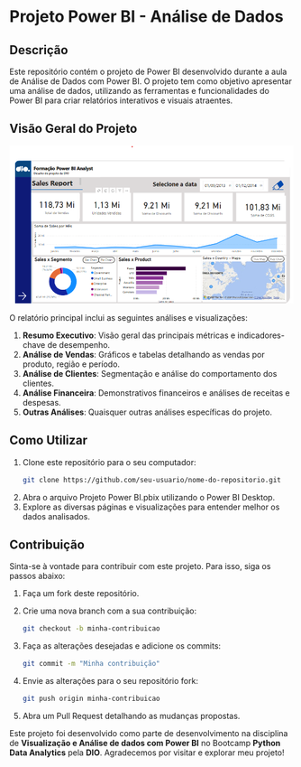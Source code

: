 # Projeto Power BI - Análise de Dados

## Descrição

  Este repositório contém o projeto de Power BI desenvolvido durante a aula de Análise de Dados com Power BI. O projeto tem como objetivo apresentar uma análise de dados, utilizando as ferramentas e funcionalidades do Power BI para criar relatórios interativos e visuais atraentes.

## Visão Geral do Projeto

![Projeto Power BI](https://github.com/PatQuei/Desafio-Power-BI-DIO-2/blob/main/Pagina%201.png)

  O relatório principal inclui as seguintes análises e visualizações:

1. **Resumo Executivo**: Visão geral das principais métricas e indicadores-chave de desempenho.
2. **Análise de Vendas**: Gráficos e tabelas detalhando as vendas por produto, região e período.
3. **Análise de Clientes**: Segmentação e análise do comportamento dos clientes.
4. **Análise Financeira**: Demonstrativos financeiros e análises de receitas e despesas.
5. **Outras Análises**: Quaisquer outras análises específicas do projeto.

## Como Utilizar

1. Clone este repositório para o seu computador:
   ```bash
   git clone https://github.com/seu-usuario/nome-do-repositorio.git

2. Abra o arquivo Projeto Power BI.pbix utilizando o Power BI Desktop.
3. Explore as diversas páginas e visualizações para entender melhor os dados analisados.
   
## Contribuição

  Sinta-se à vontade para contribuir com este projeto. Para isso, siga os passos abaixo:

1. Faça um fork deste repositório.

2. Crie uma nova branch com a sua contribuição:

   ```bash
   git checkout -b minha-contribuicao
   
3. Faça as alterações desejadas e adicione os commits:

    ```bash
   git commit -m "Minha contribuição"

4. Envie as alterações para o seu repositório fork:

    ```bash
   git push origin minha-contribuicao

5. Abra um Pull Request detalhando as mudanças propostas.


  Este projeto foi desenvolvido como parte de desenvolvimento na disciplina de **Visualização e Análise de dados com Power BI** no Bootcamp **Python Data Analytics** pela **DIO**. Agradecemos por visitar e explorar meu projeto!

